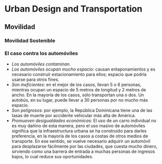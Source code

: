 # Urban Design and Transportation

## Movilidad

### Movilidad Sostenible

### El caso contra los automóviles

* *Los automóviles contaminan.*
* *Los automóviles ocupan mucho espacio:* causan entaponamientos y es necesario construir estacionamiento para ellos; espacio que podría usarse para otros fines.
* *Son ineficientes:* en el mejor de los casos, llevan 5 o 6 personas, mientras ocupan un espacio de 5 metros de longitud y 2 metros de ancho. En la mayoría de los casos, sólo transportan una o dos. Un autobús, en su lugar, puede llevar a 30 personas por no mucho más espacio.
* *Son peligrosos:* por ejemplo, la República Dominicana tiene una de las tasas de muerte por accidente vehicular más alta de América.
* *Promueven desigualdades económicas:* El uso de un carro individual no es muy dañino de esta manera, pero el uso masivo de automóviles significa que la infraestructura urbana se ha construido para darles preferencia, en la mayoría de los casos a costas de otros medios de transporte. En ese sentido, se vuelve necesario adquirir un automóvil para desplazarse fácilmente por las ciudades, que cuesta mucho dinero, sirviendo como una barrera de entrada a muchas personas de ingresos bajos, lo cual reduce sus oportunidades.